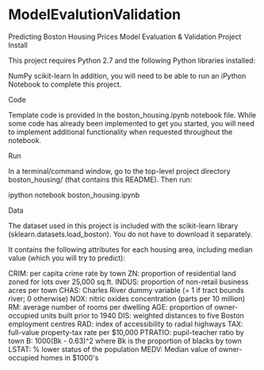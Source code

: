 # ModelEvalutionValidation
Predicting Boston Housing Prices
Model Evaluation & Validation Project
Install

This project requires Python 2.7 and the following Python libraries installed:

NumPy
scikit-learn
In addition, you will need to be able to run an iPython Notebook to complete this project.

Code

Template code is provided in the boston_housing.ipynb notebook file. While some code has already been implemented to get you started, you will need to implement additional functionality when requested throughout the notebook.

Run

In a terminal/command window, go to the top-level project directory boston_housing/ (that contains this README). Then run:

ipython notebook boston_housing.ipynb

Data

The dataset used in this project is included with the scikit-learn library (sklearn.datasets.load_boston). You do not have to download it separately.

It contains the following attributes for each housing area, including median value (which you will try to predict):

CRIM: per capita crime rate by town
ZN: proportion of residential land zoned for lots over 25,000 sq.ft.
INDUS: proportion of non-retail business acres per town
CHAS: Charles River dummy variable (= 1 if tract bounds river; 0 otherwise)
NOX: nitric oxides concentration (parts per 10 million)
RM: average number of rooms per dwelling
AGE: proportion of owner-occupied units built prior to 1940
DIS: weighted distances to five Boston employment centres
RAD: index of accessibility to radial highways
TAX: full-value property-tax rate per $10,000
PTRATIO: pupil-teacher ratio by town
B: 1000(Bk - 0.63)^2 where Bk is the proportion of blacks by town
LSTAT: % lower status of the population
MEDV: Median value of owner-occupied homes in $1000's

